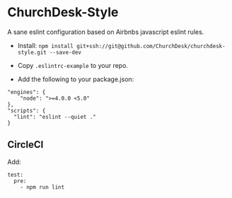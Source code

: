 # ChurchDesk-Style

A sane eslint configuration based on Airbnbs javascript eslint rules.

* Install:
```npm install git+ssh://git@github.com/ChurchDesk/churchdesk-style.git --save-dev```

* Copy `.eslintrc-example` to your repo.


* Add the following to your package.json:
```
"engines": {
    "node": ">=4.0.0 <5.0"
}, 
"scripts": {
  "lint": "eslint --quiet ."
}
```

## CircleCI
Add:
```
test:
  pre:
    - npm run lint
```
